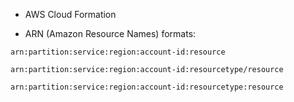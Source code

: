 - AWS Cloud Formation

- ARN (Amazon Resource Names) formats: 
```
arn:partition:service:region:account-id:resource

arn:partition:service:region:account-id:resourcetype/resource

arn:partition:service:region:account-id:resourcetype:resource
```
